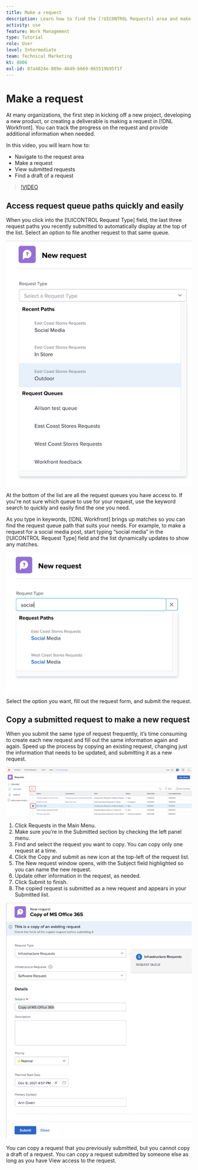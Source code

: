 ```yaml
---
title: Make a request
description: Learn how to find the [!UICONTROL Requests] area and make a request in [!DNL Adobe Workfront]. Then learn how to view submitted and draft requests.
activity: use
feature: Work Management
type: Tutorial
role: User
level: Intermediate
team: Technical Marketing
kt: 8806
exl-id: 07a4824e-809e-4649-b669-865519b95f1f
---
```

# Make a request

At many organizations, the first step in kicking off a new project, developing a new product, or creating a deliverable is making a request in [!DNL Workfront]. You can track the progress on the request and provide additional information when needed.

In this video, you will learn how to:

* Navigate to the request area
* Make a request
* View submitted requests
* Find a draft of a request

>[!VIDEO](https://video.tv.adobe.com/v/336092/?quality=12)

## Access request queue paths quickly and easily 

When you click into the [!UICONTROL Request Type] field, the last three request paths you recently submitted to automatically display at the top of the list. Select an option to file another request to that same queue.

![Request Type menu showing list of recent request paths](assets/collaborator-fundamentals-1.png)

At the bottom of the list are all the request queues you have access to. If you're not sure which queue to use for your request, use the keyword search to quickly and easily find the one you need.

As you type in keywords, [!DNL Workfront] brings up matches so you can find the request queue path that suits your needs. For example, to make a request for a social media post, start typing “social media” in the [!UICONTROL Request Type] field and the list dynamically updates to show any matches.

![Request Type menu with a word typed in the field to show recent request paths](assets/collaborator-fundamentals-2.png)

Select the option you want, fill out the request form, and submit the request. 

## Copy a submitted request to make a new request

When you submit the same type of request frequently, it’s time consuming to create each new request and fill out the same information again and again. Speed up the process by copying an existing request, changing just the information that needs to be updated, and submitting it as a new request. 

![Image of a screen showing how to select and copy a request.](assets/copy-a-request-icon.png)

1. Click Requests in the Main Menu. 
1. Make sure you’re in the Submitted section by checking the left panel menu. 
1. Find and select the request you want to copy. You can copy only one request at a time. 
1. Click the Copy and submit as new icon at the top-left of the request list. 
1. The New request window opens, with the Subject field highlighted so you can name the new request. 
1. Update other information in the request, as needed. 
1. Click Submit to finish. 
1. The copied request is submitted as a new request and appears in your Submitted list. 

![Image of a screen showing how to select and copy a request.](assets/copy-of-a-request.png)

You can copy a request that you previously submitted, but you cannot copy a draft of a request. You can copy a request submitted by someone else as long as you have View access to the request.  

<!---
Learn more
Requests area overview
Create and submit Workfront requests
Guides
Make a work request
--->
